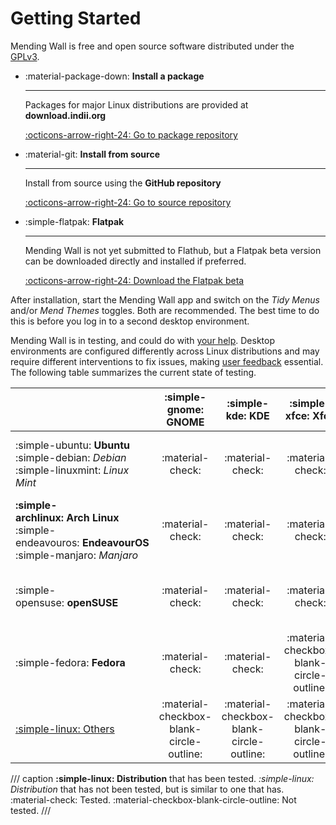 # Getting Started

Mending Wall is free and open source software distributed under the [GPLv3](https://www.gnu.org/licenses/gpl-3.0.en.html).

<div class="grid cards" markdown>

-   :material-package-down: __Install a package__

    ---

    Packages for major Linux distributions are provided at **download.indii.org**

    [:octicons-arrow-right-24: Go to package repository](https://download.indii.org)

-   :material-git: __Install from source__

    ---
  
    Install from source using the **GitHub repository**

    [:octicons-arrow-right-24: Go to source repository](https://github.com/lawmurray/mendingwall)

-   :simple-flatpak: __Flatpak__

    ---

    Mending Wall is not yet submitted to Flathub, but a Flatpak beta version can be downloaded directly and installed if preferred.

    [:octicons-arrow-right-24: Download the Flatpak beta](https://github.com/lawmurray/mendingwall/releases/latest/download/mendingwall.flatpak)

</div>

After installation, start the Mending Wall app and switch on the *Tidy Menus* and/or *Mend Themes* toggles. Both are recommended. The best time to do this is before you log in to a second desktop environment.
    
Mending Wall is in testing, and could do with [your help](contributing.md). Desktop environments are configured differently across Linux distributions and may require different interventions to fix issues, making [user feedback](contributing.md) essential. The following table summarizes the current state of testing.

|              | :simple-gnome: GNOME | :simple-kde: KDE | :simple-xfce: Xfce | :simple-cinnamon: Cinnamon | :simple-system76: COSMIC | [Others](contributing.md) |
| ------------ | :---: | :-: | :--: | :------: | :----: | :----: |
| :simple-ubuntu:&nbsp;**Ubuntu**<br/>:simple-debian:&nbsp;*Debian*<br/>:simple-linuxmint:&nbsp;*Linux Mint* | :material-check: | :material-check: | :material-check: | :material-checkbox-blank-circle-outline: | :material-checkbox-blank-circle-outline: | :material-checkbox-blank-circle-outline: |
| **:simple-archlinux:&nbsp;Arch&nbsp;Linux**<br/>:simple-endeavouros:&nbsp;**EndeavourOS**<br/>:simple-manjaro:&nbsp;*Manjaro*| :material-check: | :material-check: |  :material-check: |  :material-check:| :material-check: | :material-checkbox-blank-circle-outline: |
| :simple-opensuse:&nbsp;**openSUSE** | :material-check: | :material-check: | :material-check: | :material-check: | :material-checkbox-blank-circle-outline: | :material-checkbox-blank-circle-outline: |
| :simple-fedora:&nbsp;**Fedora** | :material-check: | :material-check: | :material-checkbox-blank-circle-outline: | :material-checkbox-blank-circle-outline: | :material-checkbox-blank-circle-outline: | :material-checkbox-blank-circle-outline: |
| [:simple-linux: Others](contributing.md) | :material-checkbox-blank-circle-outline: | :material-checkbox-blank-circle-outline: | :material-checkbox-blank-circle-outline: | :material-checkbox-blank-circle-outline: | :material-checkbox-blank-circle-outline: | :material-checkbox-blank-circle-outline: |
/// caption
**:simple-linux: Distribution** that has been tested. *:simple-linux: Distribution* that has not been tested, but is similar to one that has. :material-check: Tested. :material-checkbox-blank-circle-outline: Not tested.
///

